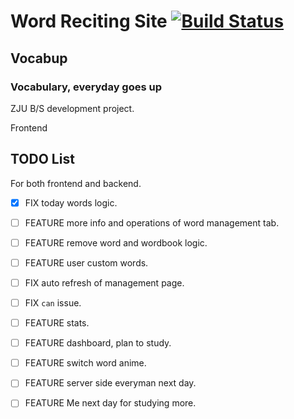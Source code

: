 # Word Reciting Site [![Build Status](https://www.travis-ci.org/yzyDavid/bs-frontend.svg?branch=master)](https://www.travis-ci.org/yzyDavid/bs-frontend)

## Vocabup

### Vocabulary, everyday goes up

ZJU B/S development project.

Frontend

## TODO List

For both frontend and backend.

- [X] FIX today words logic.

- [ ] FEATURE more info and operations of word management tab.

- [ ] FEATURE remove word and wordbook logic.

- [ ] FEATURE user custom words.

- [ ] FIX auto refresh of management page.

- [ ] FIX `can` issue.

- [ ] FEATURE stats.

- [ ] FEATURE dashboard, plan to study.

- [ ] FEATURE switch word anime.

- [ ] FEATURE server side everyman next day.

- [ ] FEATURE Me next day for studying more.
